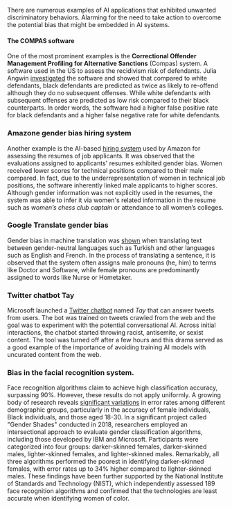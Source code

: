 There are numerous examples of AI applications that exhibited unwanted discriminatory behaviors. Alarming for the need to take action to overcome the potential bias that might be embedded in AI systems.   

#### The COMPAS software
One of the most prominent examples is the **Correctional Offender Management Profiling for Alternative Sanctions** (Compas) system. A 
software used in the US to assess the recidivism risk of defendants. 
Julia Angwin [investigated](https://www.propublica.org/article/machine-bias-risk-assessments-in-criminal-sentencing) the software and showed that compared to white defendants, black defendants are predicted as twice as likely to re-offend although they do no subsequent offenses. While white defendants with subsequent offenses are predicted as low risk compared to their black counterparts. In order words, the software had a higher false positive rate for black defendants and a higher false negative rate for white defendants.  

### Amazone gender bias hiring system
Another example is the AI-based [hiring system](https://www.reuters.com/article/us-amazon-com-jobs-automation-insight-idUSKCN1MK08G) used by Amazon for assessing the resumes of job applicants. It was observed that the evaluations assigned to applicants' resumes exhibited gender bias. Women received lower scores for technical positions compared to their male compared. In fact, due to the underrepresentation of women in technical job positions, the software inherently linked male applicants to higher scores.   Although gender information was not explicitly used in the resumes, the system was able to infer it via women's related information in the resume such as *women’s chess club captain* or attendance to all women’s colleges. 

### Google Translate gender bias 
Gender bias in machine translation was [shown](https://blog.google/products/translate/reducing-gender-bias-google-translate/) when translating text between gender-neutral languages such as Turkish and other languages such as English and French. In the process of translating a sentence, it is observed that the system often assigns male pronouns (he, him) to terms like Doctor and Software, while female pronouns are predominantly assigned to words like Nurse or Hometaker.

### Twitter chatbot  Tay
Microsoft launched a [Twitter chatbot](https://www.theverge.com/2016/3/24/11297050/tay-microsoft-chatbot-racist) named *Tay* that can answer tweets from users. The bot was trained on tweets crawled from the web and the goal was to experiment with the potential conversational AI. Across initial interactions, the chatbot started throwing racist, antisemite, or sexist content. The tool was turned off after a few hours and this drama served as a good example of the importance of avoiding training AI models with uncurated content from the web.

### Bias in the facial recognition system. 
Face recognition algorithms claim to achieve high classification accuracy, surpassing 90%. However, these results do not apply uniformly. A growing body of research reveals [significant variations](https://sitn.hms.harvard.edu/flash/2020/racial-discrimination-in-face-recognition-technology/) in error rates among different demographic groups, particularly in the accuracy of female individuals, Black individuals, and those aged 18-30. In a significant project called "Gender Shades" conducted in 2018, researchers employed an intersectional approach to evaluate gender classification algorithms, including those developed by IBM and Microsoft. Participants were categorized into four groups: darker-skinned females, darker-skinned males, lighter-skinned females, and lighter-skinned males. Remarkably, all three algorithms performed the poorest in identifying darker-skinned females, with error rates up to 34% higher compared to lighter-skinned males. These findings have been further supported by the National Institute of Standards and Technology (NIST), which independently assessed 189 face recognition algorithms and confirmed that the technologies are least accurate when identifying women of color.

